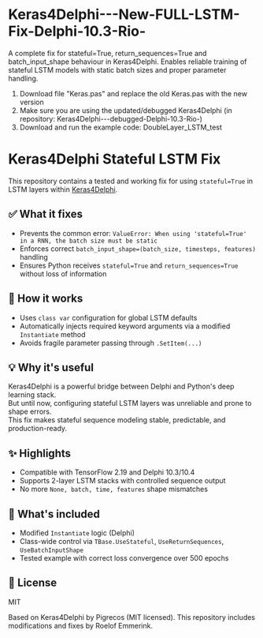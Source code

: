 # Keras4Delphi---New-FULL-LSTM-Fix-Delphi-10.3-Rio-
A complete fix for stateful=True, return_sequences=True and batch_input_shape behaviour in Keras4Delphi. Enables reliable training of stateful LSTM models with static batch sizes and proper parameter handling.

1.  Download file "Keras.pas" and replace the old Keras.pas with the new version
2.  Make sure you are using the updated/debugged Keras4Delphi (in repository: Keras4Delphi---debugged-Delphi-10.3-Rio-)
3.  Download and run the example code: DoubleLayer_LSTM_test


# Keras4Delphi Stateful LSTM Fix

This repository contains a tested and working fix for using `stateful=True` in LSTM layers within [Keras4Delphi](https://github.com/Pigrecos/Keras4Delphi).

## ✅ What it fixes

- Prevents the common error: `ValueError: When using 'stateful=True' in a RNN, the batch size must be static`
- Enforces correct `batch_input_shape=(batch_size, timesteps, features)` handling
- Ensures Python receives `stateful=True` and `return_sequences=True` without loss of information

## 🔧 How it works

- Uses `class var` configuration for global LSTM defaults
- Automatically injects required keyword arguments via a modified `Instantiate` method
- Avoids fragile parameter passing through `.SetItem(...)`

## 💡 Why it's useful

Keras4Delphi is a powerful bridge between Delphi and Python's deep learning stack.  
But until now, configuring stateful LSTM layers was unreliable and prone to shape errors.  
This fix makes stateful sequence modeling stable, predictable, and production-ready.

## ✨ Highlights

- Compatible with TensorFlow 2.19 and Delphi 10.3/10.4
- Supports 2-layer LSTM stacks with controlled sequence output
- No more `None, batch, time, features` shape mismatches

## 📂 What's included

- Modified `Instantiate` logic (Delphi)
- Class-wide control via `TBase.UseStateful`, `UseReturnSequences`, `UseBatchInputShape`
- Tested example with correct loss convergence over 500 epochs

## 📜 License

MIT



Based on Keras4Delphi by Pigrecos (MIT licensed).
This repository includes modifications and fixes by Roelof Emmerink.
